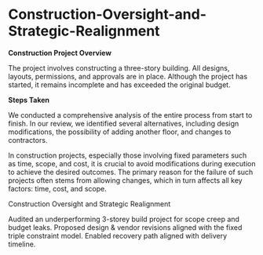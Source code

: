 # Construction-Oversight-and-Strategic-Realignment

**Construction Project Overview**

The project involves constructing a three-story building. All designs, layouts, permissions, and approvals are in place. Although the project has started, it remains incomplete and has exceeded the original budget.

**Steps Taken**

We conducted a comprehensive analysis of the entire process from start to finish. In our review, we identified several alternatives, including design modifications, the possibility of adding another floor, and changes to contractors. 

In construction projects, especially those involving fixed parameters such as time, scope, and cost, it is crucial to avoid modifications during execution to achieve the desired outcomes. The primary reason for the failure of such projects often stems from allowing changes, which in turn affects all key factors: time, cost, and scope.

Construction Oversight and Strategic Realignment

Audited an underperforming 3-storey build project for scope creep and budget leaks. 
Proposed design & vendor revisions aligned with the fixed triple constraint model. 
Enabled recovery path aligned with delivery timeline.  

